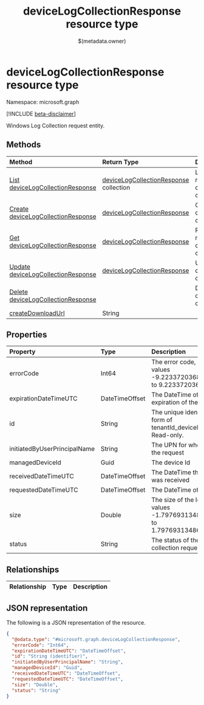 ﻿---
title: "deviceLogCollectionResponse resource type"
description: "Windows Log Collection request entity."
localization_priority: Normal
author: "$(metadata.owner)"
ms.prod: "microsoft-identity-platform"
doc_type: "resourcePageType"
---

# deviceLogCollectionResponse resource type

Namespace: microsoft.graph

[!INCLUDE [beta-disclaimer](../../includes/beta-disclaimer.md)]

Windows Log Collection request entity.

## Methods

| Method                                                                                    | Return Type                                                                     | Description                                                                |
| :---------------------------------------------------------------------------------------- | :------------------------------------------------------------------------------ | :------------------------------------------------------------------------- |
| [List deviceLogCollectionResponse](../api/intune-devicelogcollectionresponse-list.md)     | [deviceLogCollectionResponse](intune-deviceLogCollectionResponse.md) collection | List properties and relationships of a deviceLogCollectionResponse object. |
| [Create deviceLogCollectionResponse](../api/intune-devicelogcollectionresponse-create.md) | [deviceLogCollectionResponse](intune-deviceLogCollectionResponse.md)            | Create a new deviceLogCollectionResponse object.                           |
| [Get deviceLogCollectionResponse](../api/intune-devicelogcollectionresponse-get.md)       | [deviceLogCollectionResponse](intune-deviceLogCollectionResponse.md)            | Read properties and relationships of a deviceLogCollectionResponse object. |
| [Update deviceLogCollectionResponse](../api/intune-devicelogcollectionresponse-update.md) | [deviceLogCollectionResponse](intune-deviceLogCollectionResponse.md)            | Update the properties of a deviceLogCollectionResponse object.             |
| [Delete deviceLogCollectionResponse](../api/intune-devicelogcollectionresponse-delete.md) |                                                                                 | Delete a deviceLogCollectionResponse object.                               |
| [createDownloadUrl](../api/intune-devicelogcollectionresponse-createDownloadUrl.md)       | String                                                                          |                                                                            |

## Properties

| Property                     | Type           | Description                                                                        |
| :--------------------------- | :------------- | :--------------------------------------------------------------------------------- |
| errorCode                    | Int64          | The error code, if any. Valid values -9.22337203685478E+18 to 9.22337203685478E+18 |
| expirationDateTimeUTC        | DateTimeOffset | The DateTime of the expiration of the logs                                         |
| id                           | String         | The unique identifier in the form of tenantId_deviceId_requestId Read-only.        |
| initiatedByUserPrincipalName | String         | The UPN for who initiated the request                                              |
| managedDeviceId              | Guid           | The device Id                                                                      |
| receivedDateTimeUTC          | DateTimeOffset | The DateTime the request was received                                              |
| requestedDateTimeUTC         | DateTimeOffset | The DateTime of the request                                                        |
| size                         | Double         | The size of the logs. Valid values -1.79769313486232E+308 to 1.79769313486232E+308 |
| status                       | String         | The status of the log collection request                                           |

## Relationships

| Relationship | Type | Description |
| :----------- | :--- | :---------- |

## JSON representation

The following is a JSON representation of the resource.

<!-- {
  "blockType": "resource",
  "keyProperty": "id",
  "@odata.type": "microsoft.graph.deviceLogCollectionResponse",
  "baseType": "microsoft.graph.entity",
  "openType": False
}
-->

```json
{
  "@odata.type": "#microsoft.graph.deviceLogCollectionResponse",
  "errorCode": "Int64",
  "expirationDateTimeUTC": "DateTimeOffset",
  "id": "String (identifier)",
  "initiatedByUserPrincipalName": "String",
  "managedDeviceId": "Guid",
  "receivedDateTimeUTC": "DateTimeOffset",
  "requestedDateTimeUTC": "DateTimeOffset",
  "size": "Double",
  "status": "String"
}
```